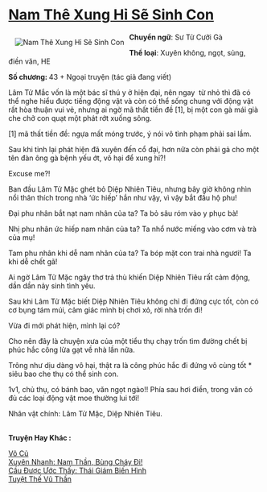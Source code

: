 <a href="https://utruyen.com/nam-the-xung-hi-se-sinh-con/17122/" title="Nam Thê Xung Hỉ Sẽ Sinh Con"><h1>Nam Thê Xung Hỉ Sẽ Sinh Con</h1></a><div style="display:table"><img align="right" style="float: left; padding: 10px;" src="https://utruyen.com/images/story/200x260/nam-the-xung-hi-se-sinh-con.jpg" alt="Nam Thê Xung Hỉ Sẽ Sinh Con"><b>Chuyển ngữ</b>: Sư Tử Cưỡi Gà<p></p><b>Thể loại</b>: Xuyên không, ngọt, sủng, điền văn, HE<p></p><b>Số chương: </b>43 + Ngoại truyện (tác giả đang viết)<p></p>Lâm Tử Mắc vốn là một bác sĩ thú y ở hiện đại, nên ngay  từ nhỏ thì đã có thể nghe hiểu được tiếng động vật và còn có thể sống chung với động vật rất hòa thuận vui vẻ, nhưng ai ngờ mã thất tiền đề [1], bị một con gà mái già che chở con quạt một phát rớt xuống sông.<p></p>[1] mã thất tiền đề: ngựa mất móng trước, ý nói vô tình phạm phải sai lầm.<p></p>Sau khi tỉnh lại phát hiện đã xuyên đến cổ đại, hơn nữa còn phải gả cho một tên đàn ông gà bệnh yếu ớt, vô hại để xung hỉ?!<p></p>Excuse me?!<p></p>Ban đầu Lâm Tử Mặc ghét bỏ Diệp Nhiên Tiêu, nhưng bây giờ không nhìn nổi thân thích trong nhà ‘ức hiếp’ hắn như vậy, vì vậy bắt đầu hộ phu!<p></p>Đại phu nhân bắt nạt nam nhân của ta? Ta bỏ sâu róm vào y phục bà!<p></p>Nhị phu nhân ức hiếp nam nhân của ta? Ta nhổ nước miếng vào cơm và trà của mụ!<p></p>Tam phu nhân khi dễ nam nhân của ta? Ta bóp mặt con trai nhà ngươi! Ta khi dễ chết gã!<p></p>Ai ngờ Lâm Tử Mặc ngây thơ trả thù khiến Diệp Nhiên Tiêu rất cảm động, dần dần nảy sinh tình yêu.<p></p>Sau khi Lâm Tử Mặc biết Diệp Nhiên Tiêu không chỉ đi đứng cực tốt, còn có cơ bụng tám múi, cảm giác mình bị chơi xỏ, rời nhà trốn đi!<p></p>Vừa đi mới phát hiện, mình lại có?<p></p>Cho nên đây là chuyện xưa của một tiểu thụ chạy trốn tìm đường chết bị phúc hắc công lừa gạt về nhà lần nữa.<p></p>Trông như dịu dàng vô hại, thật ra là công phúc hắc đi đứng vô cùng tốt * siêu bao che thụ có thể sinh con.<p></p>1v1, chủ thụ, có bánh bao, văn ngọt ngào!! Phía sau hơi điền, trong văn có đủ các loại động vật moe thường lui tới!<p></p>Nhân vật chính: Lâm Tử Mặc, Diệp Nhiên Tiêu.</div><p><br><b>Truyện Hay Khác :</b></p><a href="https://utruyen.com/vo-cu/24721/" alt="Vô Củ">Vô Củ</a><br/><a href="https://truyenhot2019.blogspot.com/2019/12/xuyen-nhanh-nam-than-bung-chay-di.html" alt="Xuyên Nhanh: Nam Thần, Bùng Cháy Đi!">Xuyên Nhanh: Nam Thần, Bùng Cháy Đi!</a><br/><a href="https://www.flickr.com/photos/183745219@N08/49419385558/" alt="Cầu Được Ước Thấy: Thái Giám Biến Hình">Cầu Được Ước Thấy: Thái Giám Biến Hình</a><br/><a href="https://github.com/quanluxury/truyenhot/tree/master/truyenhay/16563/" alt="Tuyệt Thế Vũ Thần">Tuyệt Thế Vũ Thần</a><br/>